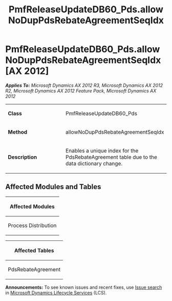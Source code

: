 ﻿---
title: PmfReleaseUpdateDB60_Pds.allowNoDupPdsRebateAgreementSeqIdx
TOCTitle: PmfReleaseUpdateDB60_Pds.allowNoDupPdsRebateAgreementSeqIdx
ms:assetid: d2f6ae1f-8217-6c4d-5bc3-8749ed4a341f
ms:mtpsurl: https://msdn.microsoft.com/en-us/library/JJ686989(v=AX.60)
ms:contentKeyID: 49711439
ms.date: 05/18/2015
mtps_version: v=AX.60
---

# PmfReleaseUpdateDB60\_Pds.allowNoDupPdsRebateAgreementSeqIdx [AX 2012]


_**Applies To:** Microsoft Dynamics AX 2012 R3, Microsoft Dynamics AX 2012 R2, Microsoft Dynamics AX 2012 Feature Pack, Microsoft Dynamics AX 2012_

<table>
<colgroup>
<col style="width: 50%" />
<col style="width: 50%" />
</colgroup>
<tbody>
<tr class="odd">
<td><p><strong>Class</strong></p></td>
<td><p>PmfReleaseUpdateDB60_Pds</p></td>
</tr>
<tr class="even">
<td><p><strong>Method</strong></p></td>
<td><p>allowNoDupPdsRebateAgreementSeqIdx</p></td>
</tr>
<tr class="odd">
<td><p><strong>Description</strong></p></td>
<td><p>Enables a unique index for the PdsRebateAgreement table due to the data dictionary change.</p></td>
</tr>
</tbody>
</table>


## Affected Modules and Tables

<table>
<colgroup>
<col style="width: 100%" />
</colgroup>
<thead>
<tr class="header">
<th><p>Affected Modules</p></th>
</tr>
</thead>
<tbody>
<tr class="odd">
<td><p>Process Distribution</p></td>
</tr>
</tbody>
</table>


<table>
<colgroup>
<col style="width: 100%" />
</colgroup>
<thead>
<tr class="header">
<th><p>Affected Tables</p></th>
</tr>
</thead>
<tbody>
<tr class="odd">
<td><p>PdsRebateAgreement</p></td>
</tr>
</tbody>
</table>

  
**Announcements:** To see known issues and recent fixes, use [Issue search](http://go.microsoft.com/fwlink/?linkid=389258) in [Microsoft Dynamics Lifecycle Services](http://go.microsoft.com/fwlink/?linkid=306505) (LCS).

